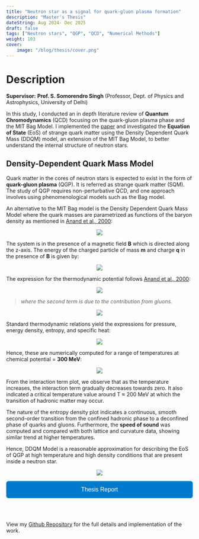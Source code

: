```yaml
---
title: "Neutron star as a signal for quark-gluon plasma formation"
description: "Master's Thesis"
dateString: Aug 2024- Dec 2025
draft: false
tags: ["Neutron stars", "QGP", "QCD", "Numerical Methods"]
weight: 103
cover:
    image: "/blog/thesis/cover.png"
---
```


# Description

**Supervisor:** **Prof. S. Somorendro Singh** (Professor, Dept. of Physics and Astrophysics, University of Delhi) 

In this study, I conducted an in depth literature review of **Quantum Chromodynamics** (QCD) focusing on the quark-gluon plasma phase and the MIT Bag Model. I implemented the [paper](https://iopscience.iop.org/article/10.1086/309144) and investigated the **Equation of State** (EoS) of strange quark matter  using the Density Dependent Quark Mass (DDQM) model, an extension of the MIT Bag Model, to better understand the internal structure of neutron stars.

## Density-Dependent Quark Mass Model

Quark matter in the cores of neutron stars is expected to exist in the form of **quark-gluon plasma** (QGP). It is referred as strange quark matter (SQM). The study of QGP requires non-perturbative QCD, and one approach involves using phenomenological models such as the Bag model.

An alternative to the MIT Bag model is the Density Dependent Quark Mass Model where the quark masses are parametrized as functions of the baryon density as mentioned in [Anand et al., 2000](https://iopscience.iop.org/article/10.1086/309144):

<div style="display: flex; justify-content: center; margin: 10px 0;">
  <img src="/blog/thesis/mass.png" style="max-width: 100%; height: auto;">
</div>

The system is in the presence of a magnetic field **B** which is directed along the z-axis. The energy of the charged particle of mass **m** and charge **q** in the presence of **B** is given by:

<div style="display: flex; justify-content: center; margin: 10px 0;">
  <img src="/blog/thesis/energy.png" style="max-width: 100%; height: auto;">
</div>

The expression for the thermodynamic potential follows [Anand et al., 2000](https://iopscience.iop.org/article/10.1086/309144):

<div style="display: flex; justify-content: center; margin: 10px 0;">
  <img src="/blog/thesis/potential1.png" style="max-width: 80%; height: auto;">
</div>

> _where the second term is due to the contribution from gluons._

<div style="display: flex; justify-content: center; margin: 10px 0;">
  <img src="/blog/thesis/potential2.png" style="max-width: 100%; height: auto;">
</div>

Standard thermodynamic relations yield the expressions for pressure, energy density, entropy, and specific heat:

<div style="display: flex; justify-content: center; margin: 10px 0;">
  <img src="/blog/thesis/relations.png" style="max-width: 50%; height: auto;">
</div>

Hence, these are numerically computed for a range of temperatures at chemical potential = **300 MeV**:

<div style="display: flex; justify-content: center; margin: 10px 0;">
  <img src="/blog/thesis/plots.png" style="max-width: 120%; height: auto;">
</div>

From the interaction term plot, we observe that as the temperature increases, the interaction term gradually decreases towards zero. It also indicated a critical temperature value around <span>T &approx; 200&nbsp;MeV</span> at which the transition of hadronic matter may occur.

The nature of the entropy density plot indicates a continuous, smooth second-order transition from the confined hadronic phase to a deconfined phase of quarks and gluons. Furthermore, the **speed of sound** was computed and compared with both lattice and curvature data, showing similar trend at higher temperatures. 

Hence, DDQM Model is a reasonable approximation for describing the EoS of QGP at high temperature and high density conditions that are present inside a neutron star.

<div style="display: flex; justify-content: center; margin: 10px 0;">
  <img src="/blog/thesis/cs2.png" style="max-width: 60%; height: auto;">
</div>

<div style="display: flex; flex-direction: column; gap: 15px; margin-top: 15px;">

  <a href="https://drive.google.com/file/d/1G-Ww_Pvn-I0Jd1doXdVe5DYmvnPAvA-U/view?usp=sharing" target="_blank" rel="noopener" style="text-decoration: none;">
    <button style="width: 100%; padding: 14px 24px; font-size: 16px; background-color: #007acc; color: white; border: none; border-radius: 6px; cursor: pointer;">
      Thesis Report
    </button>
  </a>

</div>

<br><br>

View my [Github Repository](https://github.com/anishak20/Master-Thesis/tree/main) for the full details and implementation of the work.

